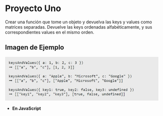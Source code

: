 # Proyecto Uno
Crear una función que tome un objeto y devuelva las keys y values como matrices separadas. Devuelve las keys ordenadas alfabéticamente, y sus correspondientes values en el mismo orden.

## Imagen de Ejemplo
![Image text](assets/ejemplo.jpeg)

- **En JavaScript** 

